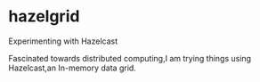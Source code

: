 # hazelgrid
Experimenting with Hazelcast

Fascinated towards distributed computing,I am trying things using Hazelcast,an In-memory data grid.
